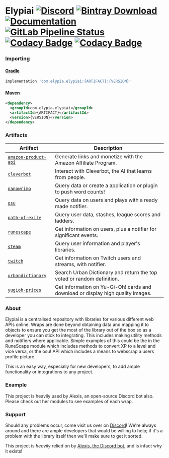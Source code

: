 # Elypiai [![Discord](https://discordapp.com/api/guilds/184657525990359041/widget.png)](https://discord.gg/hprGMaM) [![Bintray Download](https://api.bintray.com/packages/elypia/Elypiai/Elypiai/images/download.svg)](https://bintray.com/elypia/Elypiai/Elypiai/_latestVersion) [![Documentation](https://img.shields.io/badge/Docs-Elypiai-blue.svg)](https://elypiai.elypia.com/) [![GitLab Pipeline Status](https://gitlab.com/Elypia/Elypiai/badges/master/pipeline.svg)](https://gitlab.com/Elypia/Elypiai/commits/master) [![Codacy Badge](https://api.codacy.com/project/badge/Grade/51814ca2e04c46809f97634601595741)](https://www.codacy.com/app/Elypia/Elypiai?utm_source=gitlab.com&amp;utm_medium=referral&amp;utm_content=Elypia/Elypiai&amp;utm_campaign=Badge_Grade) [![Codacy Badge](https://api.codacy.com/project/badge/Coverage/51814ca2e04c46809f97634601595741)](https://www.codacy.com/app/Elypia/Elypiai?utm_source=gitlab.com&utm_medium=referral&utm_content=Elypia/Elypiai&utm_campaign=Badge_Coverage)

### Importing
#### [Gradle](https://gradle.org/)
```gradle
implementation 'com.elypia.elypiai:{ARTIFACT}:{VERSION}'
```

#### [Maven](https://maven.apache.org/)
```xml
<dependency>
  <groupId>com.elypia.elypiai</groupId>
  <artifactId>{ARTIFACT}</artifactId>
  <version>{VERSION}</version>
</dependency>
```

### **Artifacts**
| Artifact                                                                         | Description                                                                     |
|----------------------------------------------------------------------------------|---------------------------------------------------------------------------------|
| [`amazon-product-api`](https://affiliate-program.amazon.com/)                    | Generate links and monetize with the Amazon Affiliate Program.                  |
| [`cleverbot`](https://www.cleverbot.com/api/)                                    | Interact with Cleverbot, the AI that learns from people.                        |
| [`nanowrimo`](https://nanowrimo.org/wordcount_api)                               | Query data or create a application or plugin to push word counts!               |
| [`osu`](https://github.com/ppy/osu-api/wiki)                                     | Query data on users and plays with a ready made notifier.                       |
| [`path-of-exile`](https://www.pathofexile.com/developer/docs/api-resources)      | Query user data, stashes, league scores and ladders.                            |
| [`runescape`](http://runescape.wikia.com/wiki/Application_programming_interface) | Get information on users, plus a notifier for significant events.               |
| [`steam`](https://steamcommunity.com/dev)                                        | Query user information and player's libraries.                                  |
| [`twitch`](https://dev.twitch.tv/docs)                                           | Get information on Twitch users and streams, with notifier.                     |
| [`urbandictionary`](http://api.urbandictionary.com/v0/define?term=api)           | Search Urban Dictionary and return the top voted or random definition.          |
| [`yugioh-prices`](http://docs.yugiohprices.apiary.io/)                           | Get information on Yu-Gi-Oh! cards and download or display high quality images. |

### About
Elypiai is a centralised repository with libraries for various different web APIs online. Wraps are done beyond obtaining data and mapping it to objects to ensure you get the most of the library out of the box so as a developer you can stick to integrating. This includes making utility methods and notifiers where applicable. Simple examples of this could be the in the RuneScape module which includes methods to convert XP to a level and vice versa, or the osu! API which includes a means to webscrap a users profile picture.

This is an easy way, especially for new developers, to add ample functionality or integrations to any project.

### Example
This project is heavily used by Alexis, an open-source Discord bot also. Please check out her modules to see examples of each wrap.

### Support
Should any problems occur, come visit us over on [Discord](https://discord.gg/hprGMaM)! We're always around and there are ample developers that would be willing to help; if it's a problem with the library itself then we'll make sure to get it sorted.

This project is _heavily_ relied on by [Alexis, the Discord bot](https://discordapp.com/oauth2/authorize?client_id=230716794212581376&scope=bot), and is infact why it exists!
